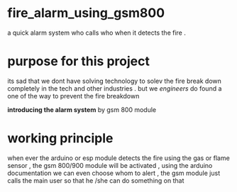 # fire_alarm_using_gsm800
a quick alarm system who calls who when it detects the fire .

# purpose for this project

its sad that we dont have solving technology to solev the fire break down completely in the tech and other industries .
but we *engineers* do found a one of the way to prevent the fire breakdown 

**introducing the alarm system**  by gsm 800 module 

# working principle

when ever the arduino or esp module detects the fire using the gas or flame sensor , the gsm 800/900 module will be activated , using the arduino documentation we can even choose whom to alert , the gsm module just calls the main user so that he /she can do something on that 

